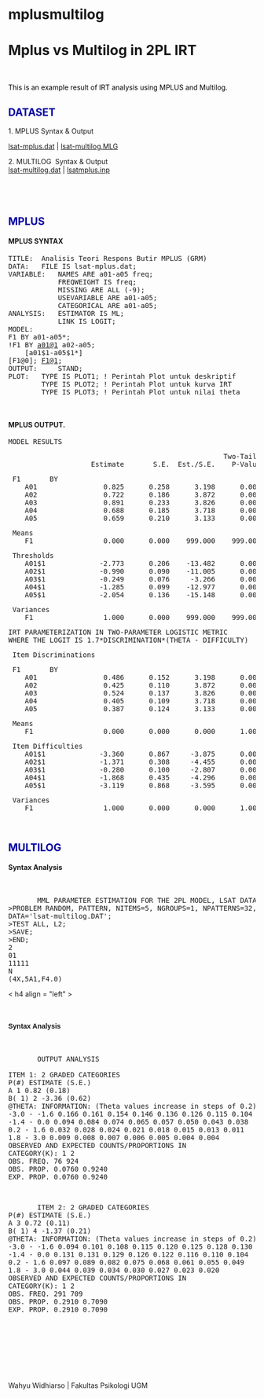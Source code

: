 # mplusmultilog

<h1>Mplus vs Multilog in 2PL IRT</h1>

<p>&nbsp;</p>

<p><span style="color:#000000">This is an example result of IRT analysis&nbsp;using MPLUS&nbsp;and Multilog. &nbsp;</span></p>

<h2><span style="color:#0000a0">DATASET</span></h2>

<p>1. MPLUS Syntax&nbsp;&amp; Output</p>

<p><a href="http://elisa1.ugm.ac.id/files/wahyu_psy/lb9iBryP/lsat-mplus.dat">lsat-mplus.dat</a>&nbsp;| <a href="http://elisa1.ugm.ac.id/files/wahyu_psy/lb9iBryP/lsat-multilog.MLG">lsat-multilog.MLG</a></p>

<p>2. MULTILOG&nbsp; Syntax&nbsp;&amp; Output<br />
<a href="http://elisa1.ugm.ac.id/files/wahyu_psy/lb9iBryP/lsat-multilog.dat">lsat-multilog.dat</a>&nbsp;| <a href="http://elisa1.ugm.ac.id/files/wahyu_psy/lb9iBryP/lsatmplus.inp">lsatmplus.inp</a></p>

<h2>&nbsp;</h2>

<h2><span style="color:#0000a0">MPLUS</span></h2>

<h4>MPLUS SYNTAX</h4>

<pre>
TITLE:&nbsp; Analisis Teori Respons Butir MPLUS (GRM)&nbsp; 
DATA:&nbsp;&nbsp; FILE IS lsat-mplus.dat; 
VARIABLE:&nbsp;&nbsp; NAMES ARE a01-a05 freq;
&nbsp;&nbsp;&nbsp;&nbsp;&nbsp;&nbsp;&nbsp;&nbsp;&nbsp;&nbsp;&nbsp; FREQWEIGHT IS freq; 
&nbsp;&nbsp;&nbsp;&nbsp;&nbsp;&nbsp;&nbsp;&nbsp;&nbsp;&nbsp;&nbsp; MISSING ARE ALL (-9);
&nbsp;&nbsp;&nbsp;&nbsp;&nbsp;&nbsp;&nbsp;&nbsp;&nbsp;&nbsp;&nbsp; USEVARIABLE ARE a01-a05;
&nbsp;&nbsp;&nbsp;&nbsp;&nbsp;&nbsp;&nbsp;&nbsp;&nbsp;&nbsp;&nbsp; CATEGORICAL ARE a01-a05;
ANALYSIS:&nbsp;&nbsp; ESTIMATOR IS ML; 
&nbsp;&nbsp;&nbsp;&nbsp;&nbsp;&nbsp;&nbsp;&nbsp;&nbsp;&nbsp;&nbsp; LINK IS LOGIT;&nbsp; 
MODEL:&nbsp;&nbsp; 
F1 BY a01-a05*;
!F1 BY <a href="mailto:a01@1">a01@1</a> a02-a05;
&nbsp;&nbsp;&nbsp; [a01$1-a05$1*]
[F1@0]; <a href="mailto:F1@1">F1@1</a>;
OUTPUT:&nbsp;&nbsp;&nbsp;&nbsp; STAND; 
PLOT:&nbsp;&nbsp; TYPE IS PLOT1; ! Perintah Plot untuk deskriptif
&nbsp;&nbsp;&nbsp;&nbsp;&nbsp;&nbsp;&nbsp; TYPE IS PLOT2; ! Perintah Plot untuk kurva IRT
&nbsp;&nbsp;&nbsp;&nbsp;&nbsp;&nbsp;&nbsp; TYPE IS PLOT3; ! Perintah Plot untuk nilai theta</pre>

<pre>
&nbsp;</pre>

<h4>MPLUS OUTPUT.</h4>

<pre>
MODEL RESULTS</pre>

<pre>
&nbsp;&nbsp;&nbsp;&nbsp;&nbsp;&nbsp;&nbsp;&nbsp;&nbsp;&nbsp;&nbsp;&nbsp;&nbsp;&nbsp;&nbsp;&nbsp;&nbsp;&nbsp;&nbsp;&nbsp;&nbsp;&nbsp;&nbsp;&nbsp;&nbsp;&nbsp;&nbsp;&nbsp;&nbsp;&nbsp;&nbsp;&nbsp;&nbsp;&nbsp;&nbsp;&nbsp;&nbsp;&nbsp;&nbsp;&nbsp;&nbsp;&nbsp;&nbsp;&nbsp;&nbsp;&nbsp;&nbsp;&nbsp;&nbsp;&nbsp;&nbsp; Two-Tailed
&nbsp;&nbsp;&nbsp;&nbsp;&nbsp;&nbsp;&nbsp;&nbsp;&nbsp;&nbsp;&nbsp;&nbsp;&nbsp;&nbsp;&nbsp;&nbsp;&nbsp;&nbsp;&nbsp; Estimate&nbsp;&nbsp;&nbsp;&nbsp;&nbsp;&nbsp; S.E.&nbsp; Est./S.E.&nbsp;&nbsp;&nbsp; P-Value</pre>

<pre>
&nbsp;F1&nbsp;&nbsp;&nbsp;&nbsp;&nbsp;&nbsp; BY
&nbsp;&nbsp;&nbsp; A01&nbsp;&nbsp;&nbsp;&nbsp;&nbsp;&nbsp;&nbsp;&nbsp;&nbsp;&nbsp;&nbsp;&nbsp;&nbsp;&nbsp;&nbsp; 0.825&nbsp;&nbsp;&nbsp;&nbsp;&nbsp; 0.258&nbsp;&nbsp;&nbsp;&nbsp;&nbsp; 3.198&nbsp;&nbsp;&nbsp;&nbsp;&nbsp; 0.001
&nbsp;&nbsp;&nbsp; A02&nbsp;&nbsp;&nbsp;&nbsp;&nbsp;&nbsp;&nbsp;&nbsp;&nbsp;&nbsp;&nbsp;&nbsp;&nbsp;&nbsp;&nbsp; 0.722&nbsp;&nbsp;&nbsp;&nbsp;&nbsp; 0.186&nbsp;&nbsp;&nbsp;&nbsp;&nbsp; 3.872&nbsp;&nbsp;&nbsp;&nbsp;&nbsp; 0.000
&nbsp;&nbsp;&nbsp; A03&nbsp;&nbsp;&nbsp;&nbsp;&nbsp;&nbsp;&nbsp;&nbsp;&nbsp;&nbsp;&nbsp;&nbsp;&nbsp;&nbsp;&nbsp; 0.891&nbsp;&nbsp;&nbsp;&nbsp;&nbsp; 0.233&nbsp;&nbsp;&nbsp;&nbsp;&nbsp; 3.826&nbsp;&nbsp;&nbsp;&nbsp;&nbsp; 0.000
&nbsp;&nbsp;&nbsp; A04&nbsp;&nbsp;&nbsp;&nbsp;&nbsp;&nbsp;&nbsp;&nbsp;&nbsp;&nbsp;&nbsp;&nbsp;&nbsp;&nbsp;&nbsp; 0.688&nbsp;&nbsp;&nbsp;&nbsp;&nbsp; 0.185&nbsp;&nbsp;&nbsp;&nbsp;&nbsp; 3.718&nbsp;&nbsp;&nbsp;&nbsp;&nbsp; 0.000
&nbsp;&nbsp;&nbsp; A05&nbsp;&nbsp;&nbsp;&nbsp;&nbsp;&nbsp;&nbsp;&nbsp;&nbsp;&nbsp;&nbsp;&nbsp;&nbsp;&nbsp;&nbsp; 0.659&nbsp;&nbsp;&nbsp;&nbsp;&nbsp; 0.210&nbsp;&nbsp;&nbsp;&nbsp;&nbsp; 3.133&nbsp;&nbsp;&nbsp;&nbsp;&nbsp; 0.002</pre>

<pre>
&nbsp;Means
&nbsp;&nbsp;&nbsp; F1&nbsp;&nbsp;&nbsp;&nbsp;&nbsp;&nbsp;&nbsp;&nbsp;&nbsp;&nbsp;&nbsp;&nbsp;&nbsp;&nbsp;&nbsp;&nbsp; 0.000&nbsp;&nbsp;&nbsp;&nbsp;&nbsp; 0.000&nbsp;&nbsp;&nbsp; 999.000&nbsp;&nbsp;&nbsp; 999.000</pre>

<pre>
&nbsp;Thresholds
&nbsp;&nbsp;&nbsp; A01$1&nbsp;&nbsp;&nbsp;&nbsp;&nbsp;&nbsp;&nbsp;&nbsp;&nbsp;&nbsp;&nbsp;&nbsp; -2.773&nbsp;&nbsp;&nbsp;&nbsp;&nbsp; 0.206&nbsp;&nbsp;&nbsp; -13.482&nbsp;&nbsp;&nbsp;&nbsp;&nbsp; 0.000
&nbsp;&nbsp;&nbsp; A02$1&nbsp;&nbsp;&nbsp;&nbsp;&nbsp;&nbsp;&nbsp;&nbsp;&nbsp;&nbsp;&nbsp;&nbsp; -0.990&nbsp;&nbsp;&nbsp;&nbsp;&nbsp; 0.090&nbsp;&nbsp;&nbsp; -11.005&nbsp;&nbsp;&nbsp;&nbsp;&nbsp; 0.000
&nbsp;&nbsp;&nbsp; A03$1&nbsp;&nbsp;&nbsp;&nbsp;&nbsp;&nbsp;&nbsp;&nbsp;&nbsp;&nbsp;&nbsp;&nbsp; -0.249&nbsp;&nbsp;&nbsp;&nbsp;&nbsp; 0.076&nbsp;&nbsp;&nbsp;&nbsp; -3.266&nbsp;&nbsp;&nbsp;&nbsp;&nbsp; 0.001
&nbsp;&nbsp;&nbsp; A04$1&nbsp;&nbsp;&nbsp;&nbsp;&nbsp;&nbsp;&nbsp;&nbsp;&nbsp;&nbsp;&nbsp;&nbsp; -1.285&nbsp;&nbsp;&nbsp;&nbsp;&nbsp; 0.099&nbsp;&nbsp;&nbsp; -12.977&nbsp;&nbsp;&nbsp;&nbsp;&nbsp; 0.000
&nbsp;&nbsp;&nbsp; A05$1&nbsp;&nbsp;&nbsp;&nbsp;&nbsp;&nbsp;&nbsp;&nbsp;&nbsp;&nbsp;&nbsp;&nbsp; -2.054&nbsp;&nbsp;&nbsp;&nbsp;&nbsp; 0.136&nbsp;&nbsp;&nbsp; -15.148&nbsp;&nbsp;&nbsp;&nbsp;&nbsp; 0.000</pre>

<pre>
&nbsp;Variances
&nbsp;&nbsp;&nbsp; F1&nbsp;&nbsp;&nbsp;&nbsp;&nbsp;&nbsp;&nbsp;&nbsp;&nbsp;&nbsp;&nbsp;&nbsp;&nbsp;&nbsp;&nbsp;&nbsp; 1.000&nbsp;&nbsp;&nbsp;&nbsp;&nbsp; 0.000&nbsp;&nbsp;&nbsp; 999.000&nbsp;&nbsp;&nbsp; 999.000</pre>

<pre>
IRT PARAMETERIZATION IN TWO-PARAMETER LOGISTIC METRIC
WHERE THE LOGIT IS 1.7*DISCRIMINATION*(THETA - DIFFICULTY)</pre>

<pre>
&nbsp;Item Discriminations</pre>

<pre>
&nbsp;F1&nbsp;&nbsp;&nbsp;&nbsp;&nbsp;&nbsp; BY
&nbsp;&nbsp;&nbsp; A01&nbsp;&nbsp;&nbsp;&nbsp;&nbsp;&nbsp;&nbsp;&nbsp;&nbsp;&nbsp;&nbsp;&nbsp;&nbsp;&nbsp;&nbsp; 0.486&nbsp;&nbsp;&nbsp;&nbsp;&nbsp; 0.152&nbsp;&nbsp;&nbsp;&nbsp;&nbsp; 3.198&nbsp;&nbsp;&nbsp;&nbsp;&nbsp; 0.001
&nbsp;&nbsp;&nbsp; A02&nbsp;&nbsp;&nbsp;&nbsp;&nbsp;&nbsp;&nbsp;&nbsp;&nbsp;&nbsp;&nbsp;&nbsp;&nbsp;&nbsp;&nbsp; 0.425&nbsp;&nbsp;&nbsp;&nbsp;&nbsp; 0.110&nbsp;&nbsp;&nbsp;&nbsp;&nbsp; 3.872&nbsp;&nbsp;&nbsp;&nbsp;&nbsp; 0.000
&nbsp;&nbsp;&nbsp; A03&nbsp;&nbsp;&nbsp;&nbsp;&nbsp;&nbsp;&nbsp;&nbsp;&nbsp;&nbsp;&nbsp;&nbsp;&nbsp;&nbsp;&nbsp; 0.524&nbsp;&nbsp;&nbsp;&nbsp;&nbsp; 0.137&nbsp;&nbsp;&nbsp;&nbsp;&nbsp; 3.826&nbsp;&nbsp;&nbsp;&nbsp;&nbsp; 0.000
&nbsp;&nbsp;&nbsp; A04&nbsp;&nbsp;&nbsp;&nbsp;&nbsp;&nbsp;&nbsp;&nbsp;&nbsp;&nbsp;&nbsp;&nbsp;&nbsp;&nbsp;&nbsp; 0.405&nbsp;&nbsp;&nbsp;&nbsp;&nbsp; 0.109&nbsp;&nbsp;&nbsp;&nbsp;&nbsp; 3.718&nbsp;&nbsp;&nbsp;&nbsp;&nbsp; 0.000
&nbsp;&nbsp;&nbsp; A05&nbsp;&nbsp;&nbsp;&nbsp;&nbsp;&nbsp;&nbsp;&nbsp;&nbsp;&nbsp;&nbsp;&nbsp;&nbsp;&nbsp;&nbsp; 0.387&nbsp;&nbsp;&nbsp;&nbsp;&nbsp; 0.124&nbsp;&nbsp;&nbsp;&nbsp;&nbsp; 3.133&nbsp;&nbsp;&nbsp;&nbsp;&nbsp; 0.002</pre>

<pre>
&nbsp;Means
&nbsp;&nbsp;&nbsp; F1&nbsp;&nbsp;&nbsp;&nbsp;&nbsp;&nbsp;&nbsp;&nbsp;&nbsp;&nbsp;&nbsp;&nbsp;&nbsp;&nbsp;&nbsp;&nbsp; 0.000&nbsp;&nbsp;&nbsp;&nbsp;&nbsp; 0.000&nbsp;&nbsp;&nbsp;&nbsp;&nbsp; 0.000&nbsp;&nbsp;&nbsp;&nbsp;&nbsp; 1.000</pre>

<pre>
&nbsp;Item Difficulties
&nbsp;&nbsp;&nbsp; A01$1&nbsp;&nbsp;&nbsp;&nbsp;&nbsp;&nbsp;&nbsp;&nbsp;&nbsp;&nbsp;&nbsp;&nbsp; -3.360&nbsp;&nbsp;&nbsp;&nbsp;&nbsp; 0.867&nbsp;&nbsp;&nbsp;&nbsp; -3.875&nbsp;&nbsp;&nbsp;&nbsp;&nbsp; 0.000
&nbsp;&nbsp;&nbsp; A02$1&nbsp;&nbsp;&nbsp;&nbsp;&nbsp;&nbsp;&nbsp;&nbsp;&nbsp;&nbsp;&nbsp;&nbsp; -1.371&nbsp;&nbsp;&nbsp;&nbsp;&nbsp; 0.308&nbsp;&nbsp;&nbsp;&nbsp; -4.455&nbsp;&nbsp;&nbsp;&nbsp;&nbsp; 0.000
&nbsp;&nbsp;&nbsp; A03$1&nbsp;&nbsp;&nbsp;&nbsp;&nbsp;&nbsp;&nbsp;&nbsp;&nbsp;&nbsp;&nbsp;&nbsp; -0.280&nbsp;&nbsp;&nbsp;&nbsp;&nbsp; 0.100&nbsp;&nbsp;&nbsp;&nbsp; -2.807&nbsp;&nbsp;&nbsp;&nbsp;&nbsp; 0.005
&nbsp;&nbsp;&nbsp; A04$1&nbsp;&nbsp;&nbsp;&nbsp;&nbsp;&nbsp;&nbsp;&nbsp;&nbsp;&nbsp;&nbsp;&nbsp; -1.868&nbsp;&nbsp;&nbsp;&nbsp;&nbsp; 0.435&nbsp;&nbsp;&nbsp;&nbsp; -4.296&nbsp;&nbsp;&nbsp;&nbsp;&nbsp; 0.000
&nbsp;&nbsp;&nbsp; A05$1&nbsp;&nbsp;&nbsp;&nbsp;&nbsp;&nbsp;&nbsp;&nbsp;&nbsp;&nbsp;&nbsp;&nbsp; -3.119&nbsp;&nbsp;&nbsp;&nbsp;&nbsp; 0.868&nbsp;&nbsp;&nbsp;&nbsp; -3.595&nbsp;&nbsp;&nbsp;&nbsp;&nbsp; 0.000</pre>

<pre>
&nbsp;Variances
&nbsp;&nbsp;&nbsp; F1&nbsp;&nbsp;&nbsp;&nbsp;&nbsp;&nbsp;&nbsp;&nbsp;&nbsp;&nbsp;&nbsp;&nbsp;&nbsp;&nbsp;&nbsp;&nbsp; 1.000&nbsp;&nbsp;&nbsp;&nbsp;&nbsp; 0.000&nbsp;&nbsp;&nbsp;&nbsp;&nbsp; 0.000&nbsp;&nbsp;&nbsp;&nbsp;&nbsp; 1.000</pre>

<pre>
&nbsp;</pre>

<h2><span style="color:#0000a0">MULTILOG</span></h2>

<h4>Syntax Analysis</h4>

<pre>
         

       MML PARAMETER ESTIMATION FOR THE 2PL MODEL, LSAT DATA
&gt;PROBLEM RANDOM, PATTERN, NITEMS=5, NGROUPS=1, NPATTERNS=32, 
DATA=&#39;lsat-multilog.DAT&#39;;
&gt;TEST ALL, L2;
&gt;SAVE;
&gt;END;
2
01
11111
N
(4X,5A1,F4.0)</pre>

<p>&lt; h4 align = &quot;left&quot; &gt;</p>

<pre>
&nbsp;</pre>

<h4><span style="font-family:Arial">Syntax Analysis</span></h4>

<pre>
         

       OUTPUT ANALYSIS
&nbsp;
ITEM 1: 2 GRADED CATEGORIES
P(#) ESTIMATE (S.E.)
A 1 0.82 (0.18)
B( 1) 2 -3.36 (0.62)
@THETA: INFORMATION: (Theta values increase in steps of 0.2)
-3.0 - -1.6 0.166 0.161 0.154 0.146 0.136 0.126 0.115 0.104
-1.4 - 0.0 0.094 0.084 0.074 0.065 0.057 0.050 0.043 0.038
0.2 - 1.6 0.032 0.028 0.024 0.021 0.018 0.015 0.013 0.011
1.8 - 3.0 0.009 0.008 0.007 0.006 0.005 0.004 0.004
OBSERVED AND EXPECTED COUNTS/PROPORTIONS IN
CATEGORY(K): 1 2
OBS. FREQ. 76 924
OBS. PROP. 0.0760 0.9240
EXP. PROP. 0.0760 0.9240</pre>

<pre>
         

       ITEM 2: 2 GRADED CATEGORIES
P(#) ESTIMATE (S.E.)
A 3 0.72 (0.11)
B( 1) 4 -1.37 (0.21)
@THETA: INFORMATION: (Theta values increase in steps of 0.2)
-3.0 - -1.6 0.094 0.101 0.108 0.115 0.120 0.125 0.128 0.130
-1.4 - 0.0 0.131 0.131 0.129 0.126 0.122 0.116 0.110 0.104
0.2 - 1.6 0.097 0.089 0.082 0.075 0.068 0.061 0.055 0.049
1.8 - 3.0 0.044 0.039 0.034 0.030 0.027 0.023 0.020
OBSERVED AND EXPECTED COUNTS/PROPORTIONS IN
CATEGORY(K): 1 2
OBS. FREQ. 291 709
OBS. PROP. 0.2910 0.7090
EXP. PROP. 0.2910 0.7090</pre>

<pre>
         

        &nbsp;
</pre>

<p>&nbsp;</p>

<p>&nbsp;</p>

<p>Wahyu Widhiarso | Fakultas Psikologi UGM</p>

<p>&nbsp;</p>
